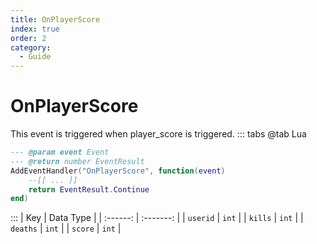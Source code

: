 ```yaml
---
title: OnPlayerScore
index: true
order: 2
category:
  - Guide
---
```


# OnPlayerScore
This event is triggered when player_score is triggered.
::: tabs
@tab Lua
```lua
--- @param event Event
--- @return number EventResult
AddEventHandler("OnPlayerScore", function(event)
    --[[ ... ]]
    return EventResult.Continue
end)
```

:::
|    Key   | Data Type |
| :------: | :-------: |
| `userid` |   `int`   |
|  `kills` |   `int`   |
| `deaths` |   `int`   |
|  `score` |   `int`   |